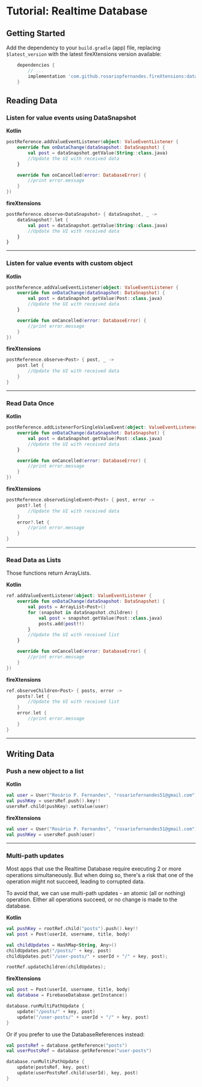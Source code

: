 # Tutorial: Realtime Database

## Getting Started
Add the dependency to your `build.gradle` (app) file, replacing `$latest_version` with the latest fireXtensions version available:
```gradle
    dependencies {
        // ...
        implementation 'com.github.rosariopfernandes.fireXtensions:database:$latest_version'
    }
```

## Reading Data

### Listen for value events using DataSnapshot
**Kotlin**
```kotlin
postReference.addValueEventListener(object: ValueEventListener {
    override fun onDataChange(dataSnapshot: DataSnapshot) {
        val post = dataSnapshot.getValue(String::class.java)
        //Update the UI with received data
    }

    override fun onCancelled(error: DatabaseError) {
        //print error.message
    }
})
```

**fireXtensions**
```kotlin
postReference.observe<DataSnapshot> { dataSnapshot, _ ->
    dataSnapshot?.let {
        val post = dataSnapshot.getValue(String::class.java)
        //Update the UI with received data
    }
}
```
----


### Listen for value events with custom object
**Kotlin**
```kotlin
postReference.addValueEventListener(object: ValueEventListener {
    override fun onDataChange(dataSnapshot: DataSnapshot) {
        val post = dataSnapshot.getValue(Post::class.java)
        //Update the UI with received data
    }

    override fun onCancelled(error: DatabaseError) {
        //print error.message
    }
})
```

**fireXtensions**
```kotlin
postReference.observe<Post> { post, _ ->
    post.let {
        //Update the UI with received data
    }
}
```
----


### Read Data Once
**Kotlin**
```kotlin
postReference.addListenerForSingleValueEvent(object: ValueEventListener {
    override fun onDataChange(dataSnapshot: DataSnapshot) {
        val post = dataSnapshot.getValue(Post::class.java)
        //Update the UI with received data
    }

    override fun onCancelled(error: DatabaseError) {
        //print error.message
    }
})
```
**fireXtensions**
```kotlin
postReference.observeSingleEvent<Post> { post, error ->
    post?.let {
        //Update the UI with received data
    }
    error?.let {
        //print error.message
    }
}
```
----


### Read Data as Lists
Those functions return ArrayLists.

**Kotlin**
```kotlin
ref.addValueEventListener(object: ValueEventListener {
    override fun onDataChange(dataSnapshot: DataSnapshot) {
        val posts = ArrayList<Post>()
        for (snapshot in dataSnapshot.children) {
            val post = snapshot.getValue(Post::class.java)
            posts.add(post!!)
        }
        //Update the UI with received list
    }

    override fun onCancelled(error: DatabaseError) {
        //print error.message
    }
})
```
**fireXtensions**
```kotlin
ref.observeChildren<Post> { posts, error ->
    posts?.let {
        //Update the UI with received list
    }
    error.let {
        //print error.message
    }
}
```
----



## Writing Data

### Push a new object to a list
**Kotlin**
```kotlin
val user = User("Rosário P. Fernandes", "rosariofernandes51@gmail.com")
val pushKey = usersRef.push().key!!
usersRef.child(pushKey).setValue(user)
```

**fireXtensions**
```kotlin
val user = User("Rosário P. Fernandes", "rosariofernandes51@gmail.com")
val pushKey = usersRef.push(user)
```
----


### Multi-path updates
Most apps that use the Realtime Database require executing 2 or more operations
 simultaneously. But when doing so, there's a risk that one of the operation might not
 succeed, leading to corrupted data.

 To avoid that, we can use multi-path updates - an atomic (all or nothing) operation. Either all
 operations succeed, or no change is made to the database.

**Kotlin**
```kotlin
val pushKey = rootRef.child("posts").push().key!!
val post = Post(userId, username, title, body)

val childUpdates = HashMap<String, Any>()
childUpdates.put("/posts/" + key, post)
childUpdates.put("/user-posts/" + userId + "/" + key, post);

rootRef.updateChildren(childUpdates);
```

**fireXtensions**
```kotlin
val post = Post(userId, username, title, body)
val database = FirebaseDatabase.getInstance()

database.runMultiPathUpdate {
    update("/posts/" + key, post)
    update("/user-posts/" + userId + "/" + key, post)
}
```

Or if you prefer to use the DatabaseReferences instead:

```kotlin
val postsRef = database.getReference("posts")
val userPostsRef = database.getReference("user-posts")

database.runMultiPathUpdate {
    update(postsRef, key, post)
    update(userPostsRef.child(userId), key, post)
}
```